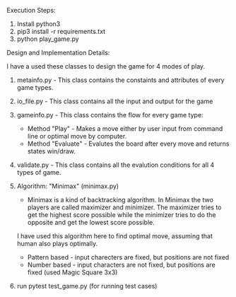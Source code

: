 Execution Steps:
1. Install python3
2. pip3 install -r requirements.txt
3. python play_game.py


Design and Implementation Details:

I have a used these classes to design the game for 4 modes of play.
  1. metainfo.py - This class contains the constaints and attributes of every game types.
	   
  2. io_file.py - This class contains all the input and output for the game
	 
  3. gameinfo.py - This class contains the flow for every game type:
     - Method "Play" - Makes a move either by user input from command line or optimal move by computer.
     - Method "Evaluate" - Evalutes the board after every move and returns states win/draw.
     
  4. validate.py - This class contains all the evalution conditions for all 4 types of game.
  
  5. Algorithm: "Minimax" (minimax.py)
      - Minimax is a kind of backtracking algorithm. In Minimax the two players are called maximizer and minimizer. The maximizer tries to get the highest score possible while the minimizer tries to do the opposite and get the lowest score possible. 
     
     I have used this algorithm here to find optimal move, assuming that human also plays optimally. 
      - Pattern based - input charecters are fixed, but positions are not fixed
      - Number based  - input characters are not fixed, but positions are fixed (used Magic Square 3x3)

  6. run pytest test_game.py (for running test cases)
